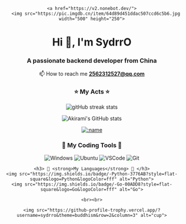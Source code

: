<div align="center">

    <a href="https://v2.nonebot.dev/">
       <img src="https://pic.imgdb.cn/item/64d89d451ddac507ccd6c5b6.jpg width="500" height="250">
   </a>
   
   <h1 align="center">Hi 👋, I'm SydrrO</h1>
   <h3 align="center">A passionate backend developer from China</h3>
   
   📫 How to reach me   **2562312527@qq.com**
   
   <h3 align="center"</h3>
   <p align="center">
   </p>
   
   ### ⭐ My Acts ⭐
   
   <p align="center">
     <img src="http://github-readme-streak-stats.herokuapp.com?user=Sydrro&hide_border=true&date_format=M%20j%5B%2C%20Y%5D"  alt="gitHub streak stats"/>
   </p>
   
   </div>
   
   
   <p align="center">
     <img src="https://github-readme-stats.vercel.app/api?username=Sydrro&show_icons=true&hide_border=true"  alt="Akirami's GitHub stats"/>
   </p>
   
   <p align="center">
   <a href="https://fxxkpython.com">
     <img src="https://count.getloli.com/get/@:ydrro" alt=":name" />
   </a>
   </p>
   
   
   <div align="center">
    <h3> 🧰 <strong>My Coding Tools</strong> 🧰 </h3>
    <img src="https://img.shields.io/badge/-Windows-0078D6?style=flat-square&logo=Windows&logoColor=fff" alt="Windows">
    <img src="https://img.shields.io/badge/-Ubuntu-E95420?style=flat-square&logo=Ubuntu&logoColor=fff" alt="Ubuntu">
    <img src="https://img.shields.io/badge/-VSCode-007ACC?style=flat-square&logo=visualstudiocode&logoColor=fff" alt="VSCode">
    <img src="https://img.shields.io/badge/-Git-F05032?style=flat-square&logo=git&logoColor=fff" alt="Git">

    <h3> 🌟 <strong>My Languages</strong> 🌟 </h3>
    <img src="https://img.shields.io/badge/-Python-3776AB?style=flat-square&logo=Python&logoColor=fff" alt="Python">
    <img src="https://img.shields.io/badge/-Go-00ADD8?style=flat-square&logo=Go&logoColor=fff" alt="Go">

    <br><br>

    <img src="https://github-profile-trophy.vercel.app/?username=sydrro&theme=buddhism&row=2&column=3" alt="cup">
</div>

   
   
   
